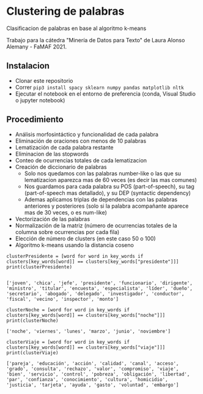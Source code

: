 # Clustering de palabras

Clasificacion de palabras en base al algoritmo k-means

Trabajo para la cátedra "Minería de Datos para Texto" de Laura Alonso Alemany - FaMAF 2021.

## Instalacion

- Clonar este repositorio
- Correr `pip3 install spacy sklearn numpy pandas matplotlib nltk`
- Ejecutar el notebook en el entorno de preferencia (conda, Visual Studio o jupyter notebook)

## Procedimiento

- Análisis morfosintáctico y funcionalidad de cada palabra
- Eliminación de oraciones con menos de 10 palabras
- Lematización de cada palabra restante
- Eliminacion de las stopwords
- Conteo de ocurrencias totales de cada lematizacion
- Creación de diccionario de palabras
  - Solo nos quedamos con las palabras number-like o las que su lematizacion aparezca mas de 60 veces (es decir las mas comunes)
  - Nos guardamos para cada palabra su POS (part-of-speech), su tag (part-of-speech mas detallado), y su DEP (syntactic dependency)
  - Ademas aplicamos triplas de dependencias con las palabras anteriores y posteriores (solo si la palabra acompañante aparece mas de 30 veces, o es num-like)
- Vectorización de las palabras
- Normalización de la matriz (número de ocurrencias totales de la columna sobre ocurrencias por cada fila)
- Elección de número de clusters (en este caso 50 o 100)
- Algoritmo k-means usando la distancia coseno

```
clusterPresidente = [word for word in key_words if clusters[key_words[word]] == clusters[key_words["presidente"]]]
print(clusterPresidente)


['joven', 'chica', 'jefe', 'presidente', 'funcionario', 'dirigente', 'ministro', 'titular', 'encuesta', 'especialista', 'líder', 'dueño', 'secretario', 'abogado', 'delegado', 'investigador', 'conductor', 'fiscal', 'vecino', 'inspector', 'monto']
```

```
clusterNoche = [word for word in key_words if clusters[key_words[word]] == clusters[key_words["noche"]]]
print(clusterNoche)

['noche', 'viernes', 'lunes', 'marzo', 'junio', 'noviembre']
```

```
clusterViaje = [word for word in key_words if clusters[key_words[word]] == clusters[key_words["viaje"]]]
print(clusterViaje)

['pareja', 'educación', 'acción', 'calidad', 'canal', 'acceso', 'grado', 'consulta', 'rechazo', 'valor', 'compromiso', 'viaje', 'bien', 'servicio', 'control', 'pobreza', 'obligación', 'libertad', 'par', 'confianza', 'conocimiento', 'cultura', 'homicidio', 'justicia', 'tarjeta', 'ayuda', 'gasto', 'voluntad', 'embargo']
```
